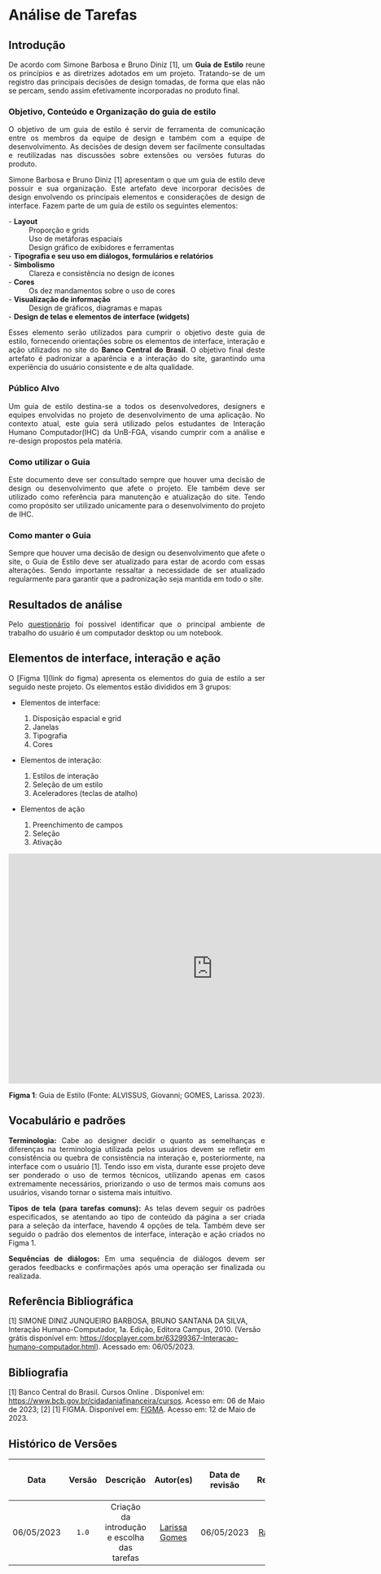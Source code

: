 <div class="body">

# Análise de Tarefas

## Introdução

<div align="justify">

De acordo com Simone Barbosa e Bruno Diniz [1], um <b>Guia de Estilo</b> reune os princípios e as diretrizes adotados em um projeto. Tratando-se de um registro das principais decisões de design tomadas, de forma que elas não se percam, sendo assim efetivamente incorporadas no produto final. 

### Objetivo, Conteúdo e Organização do guia de estilo 

O objetivo de um guia de estilo é servir de ferramenta de comunicação entre os membros da equipe de design e também com a equipe de desenvolvimento. As decisões de design devem ser facilmente consultadas e reutilizadas nas discussões sobre extensões ou versões futuras do produto. 

Simone Barbosa e Bruno Diniz [1] apresentam o que um guia de estilo deve possuir e sua organização. Este artefato deve incorporar decisões de design envolvendo os principais elementos e considerações de design de interface. Fazem parte de um guia de estilo os seguintes elementos:

<dl>
<dt> - <b>Layout</b> </dt>
<dd> Proporção e grids</dd>
<dd> Uso de metáforas espaciais</dd>
<dd> Design gráfico de exibidores e ferramentas</dd>
<dt> - <b>Tipografia e seu uso em diálogos, formulários e relatórios</b> </dt>
<dt> - <b>Simbolismo</b> </dt>
<dd> Clareza e consistência no design de ícones</dd>
<dt> - <b>Cores</b> </dt>
<dd> Os dez mandamentos sobre o uso de cores</dd>
<dt> - <b>Visualização de informação</b> </dt>
<dd> Design de gráficos, diagramas e mapas</dd>
<dt> - <b>Design de telas e elementos de interface (widgets)</b></dt>
</dl>

Esses elemento serão utilizados para cumprir o objetivo deste guia de estilo, fornecendo orientações sobre os elementos de interface, interação e ação utilizados no site do <b>Banco Central do Brasil</b>. O objetivo final deste artefato é padronizar a aparência e a interação do site, garantindo uma experiência do usuário consistente e de alta qualidade.

### Público Alvo

Um guia de estilo destina-se a todos os desenvolvedores, designers e equipes envolvidas no projeto de desenvolvimento de uma aplicação. No contexto atual, este guia será utilizado pelos estudantes de Interação Humano Computador(IHC) da UnB-FGA, visando cumprir com a análise e re-design propostos pela matéria.

### Como utilizar o Guia

Este documento deve ser consultado sempre que houver uma decisão de design ou desenvolvimento que afete o projeto. Ele também deve ser utilizado como referência para manutenção e atualização do site. Tendo como propósito ser utilizado unicamente para o desenvolvimento do projeto de IHC.

### Como manter o Guia

Sempre que houver uma decisão de design ou desenvolvimento que afete o site, o Guia de Estilo deve ser atualizado para estar de acordo com essas alterações. Sendo importante ressaltar a necessidade de ser atualizado regularmente para garantir que a padronização seja mantida em todo o site.

## Resultados de análise

Pelo [questionário](https://interacao-humano-computador.github.io/2023.1-BancoCentral/#/questionarios/questionario_01) foi possivel identificar que o principal ambiente de trabalho do usuário é um computador desktop ou um notebook. 

## Elementos de interface, interação e ação

O [Figma 1](link do figma) apresenta os elementos do guia de estilo a ser seguido neste projeto. Os elementos estão divididos em 3 grupos:

- Elementos de interface:
    1. Disposição espacial e grid
    2. Janelas
    3. Tipografia
    4. Cores

- Elementos de interação: 
    1. Estilos de interação 
    2. Seleção de um estilo 
    3. Aceleradores (teclas de atalho) 

- Elementos de ação 
    1. Preenchimento de campos 
    2. Seleção
    3. Ativação

<iframe style="border: 1px solid rgba(0, 0, 0, 0.1);" width="800" height="450" src="https://www.figma.com/embed?embed_host=share&url=https%3A%2F%2Fwww.figma.com%2Ffile%2FqfUwpHwhGHyrFqgfEYKr53%2FGuia-de-estilo---Lichess%3Fnode-id%3D0%253A1%26t%3D3foPw08drZfIqwwh-1" allowfullscreen></iframe>

<div align="center">
<p> <b>Figma 1</b>: Guia de Estilo (Fonte: ALVISSUS, Giovanni; GOMES, Larissa. 2023). </p>
</div>


## Vocabulário e padrões

<b>Terminologia:</b> Cabe ao designer decidir o quanto as semelhanças e diferenças na terminologia utilizada pelos usuários devem se refletir em consistência ou quebra de consistência na interação e, posteriormente, na interface com o usuário [1]. Tendo isso em vista, durante esse projeto deve ser ponderado o uso de termos técnicos, utilizando apenas em casos extremamente necessários, priorizando o uso de termos mais comuns aos usuários, visando tornar o sistema mais intuitivo.

<b>Tipos de tela (para tarefas comuns):</b> As telas devem seguir os padrões especificados, se atentando ao tipo de conteúdo da página a ser criada para a seleção da interface, havendo 4 opções de tela. Também deve ser seguido o padrão dos elementos de interface, interação e ação criados no Figma 1.

<b>Sequências de diálogos:</b> Em uma sequência de diálogos devem ser gerados feedbacks e confirmações após uma operação ser finalizada ou realizada.

</div>




## Referência Bibliográfica

[1] SIMONE DINIZ JUNQUEIRO BARBOSA, BRUNO SANTANA DA SILVA, Interação Humano-Computador, 1a. Edição, Editora Campus, 2010. (Versão grátis disponível em: https://docplayer.com.br/63299367-Interacao-humano-computador.html). Acessado em: 06/05/2023.

## Bibliografia

[1] Banco Central do Brasil. Cursos Online . Disponível em: https://www.bcb.gov.br/cidadaniafinanceira/cursos. Acesso em: 06 de Maio de 2023;
[2] [1] FIGMA. Disponível em: [FIGMA](https://figma.com). Acesso em: 12 de Maio de 2023.

## Histórico de Versões

| <p align="center">Data</p> | <p align="center">Versão</p> | <p align="center">Descrição</p> | <p align="center">Autor(es)</p> | <p align="center">Data de revisão</p> | <p align="center">Revisor(es)</p> |
| :--:                       | :----: | :-------: | :---: | :-------------: | :-----: |
| 06/05/2023 | `1.0`  | Criação da introdução e escolha das tarefas | [Larissa Gomes](https://github.com/larigs) | 06/05/2023 | [Rafael Bosi](https://github.com/StrangeUnit28) |

</div>
